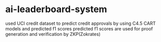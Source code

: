 # ai-leaderboard-system
used UCI credit dataset to predict credit approvals by using C4.5 CART models and predicted f1 scores
predicted f1 scores are used for proof generation and verification by ZKP(Zokrates)
